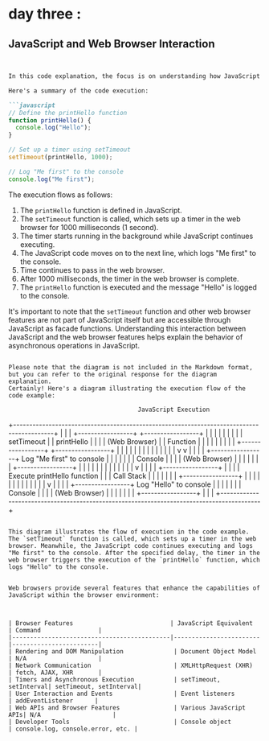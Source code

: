 # day three :

## JavaScript and Web Browser Interaction
```markdown


In this code explanation, the focus is on understanding how JavaScript interacts with the web browser features. The code example uses the `setTimeout` function, which is a web browser feature labeled in JavaScript. It sets up a timer that will trigger the execution of a function after a specified delay.

Here's a summary of the code execution:

```javascript
// Define the printHello function
function printHello() {
  console.log("Hello");
}

// Set up a timer using setTimeout
setTimeout(printHello, 1000);

// Log "Me first" to the console
console.log("Me first");
```

The execution flows as follows:

1. The `printHello` function is defined in JavaScript.
2. The `setTimeout` function is called, which sets up a timer in the web browser for 1000 milliseconds (1 second).
3. The timer starts running in the background while JavaScript continues executing.
4. The JavaScript code moves on to the next line, which logs "Me first" to the console.
5. Time continues to pass in the web browser.
6. After 1000 milliseconds, the timer in the web browser is complete.
7. The `printHello` function is executed and the message "Hello" is logged to the console.

It's important to note that the `setTimeout` function and other web browser features are not part of JavaScript itself but are accessible through JavaScript as facade functions. Understanding this interaction between JavaScript and the web browser features helps explain the behavior of asynchronous operations in JavaScript.
```

Please note that the diagram is not included in the Markdown format, but you can refer to the original response for the diagram explanation.
Certainly! Here's a diagram illustrating the execution flow of the code example:

```
                                        JavaScript Execution
+------------------------------------------------------------------------------------------+
|                                                                                          |
|                       +-----------------+                      +-----------------+       |
|                       |                 |                      |                 |       |
|                       |   setTimeout    |                      |   printHello    |       |
|                       |   (Web Browser) |                      |    Function     |       |
|                       |                 |                      |                 |       |
|                       +-----------------+                      +-----------------+       |
|                              |                                         |                 |
|                              |                                         |                 |
|                              |                                         |                 |
|                              v                                         v                 |
|                                                                                          |
|                       +-----------------+       Log "Me first" to console                |
|                       |                 |                                                |
|                       |    Console      |                                                |
|                       |   (Web Browser) |                                                |
|                       |                 |                                                |
|                       +-----------------+                                                |
|                                                                                          |
|                              |                                                           |
|                              |                                                           |
|                              |                                                           |
|                              v                                                           |
|                                                                                          |
|                       +-----------------+                                                |
|                       |                 |       Execute printHello function              |
|                       |   Call Stack   |                                                 |
|                       |                 |                                                |
|                       +-----------------+                                                |
|                                                                                          |
|                              |                                                           |
|                              |                                                           |
|                              |                                                           |
|                              v                                                           |
|                                                                                          |
|                       +-----------------+       Log "Hello" to console                   |
|                       |                 |                                                |
|                       |    Console      |                                                |
|                       |   (Web Browser) |                                                |
|                       |                 |                                                |
|                       +-----------------+                                                |
|                                                                                          |
+------------------------------------------------------------------------------------------+
```

This diagram illustrates the flow of execution in the code example. The `setTimeout` function is called, which sets up a timer in the web browser. Meanwhile, the JavaScript code continues executing and logs "Me first" to the console. After the specified delay, the timer in the web browser triggers the execution of the `printHello` function, which logs "Hello" to the console.


Web browsers provide several features that enhance the capabilities of JavaScript within the browser environment:



| Browser Features                           | JavaScript Equivalent  | Command                |
|--------------------------------------------|------------------------|------------------------|
| Rendering and DOM Manipulation              | Document Object Model  | N/A                    |
| Network Communication                       | XMLHttpRequest (XHR)   | fetch, AJAX, XHR       |
| Timers and Asynchronous Execution           | setTimeout, setInterval| setTimeout, setInterval|
| User Interaction and Events                 | Event listeners        | addEventListener      |
| Web APIs and Browser Features               | Various JavaScript APIs| N/A                    |
| Developer Tools                             | Console object         | console.log, console.error, etc. |
